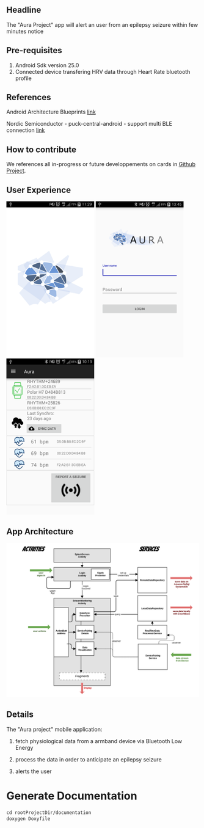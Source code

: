 ## Headline
The "Aura Project" app will alert an user from an epilepsy seizure within few minutes notice 

## Pre-requisites
1. Android Sdk version 25.0
2. Connected device transfering HRV data through Heart Rate bluetooth profile

## References

Android Architecture Blueprints
[link](https://github.com/googlesamples/android-architecture)

Nordic Semiconductor - puck-central-android - support multi BLE connection
[link](https://github.com/NordicSemiconductor/puck-central-android)

## How to contribute

We references all in-progress or future developpements on cards in [Github Project](https://github.com/clecoued/Aura_mobile_app/projects/1).


## User Experience

<img src="documentation/splash-screen.png" width="230">  <img src="documentation/login-screen.png" width="230">  <img src="documentation/monitoring-screen.png" width="230">


## App Architecture

![Scheme](documentation/auramobileapparchitecture.png)

## Details
The "Aura project" mobile application:

1. fetch physiological data from a armband device via Bluetooth Low Energy

2. process the data in order to anticipate an epilepsy seizure

3. alerts the user

# Generate Documentation #
```
cd rootProjectDir/documentation 
doxygen Doxyfile 
```
